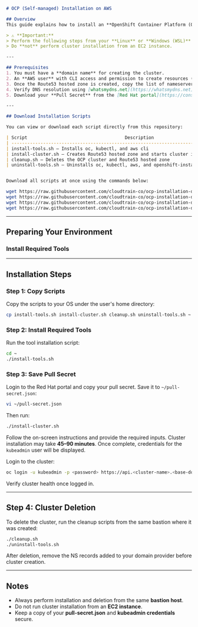 

````markdown
# OCP (Self-managed) Installation on AWS

## Overview
This guide explains how to install an **OpenShift Container Platform (OCP)** self-managed cluster on **AWS** using installation scripts.

> ⚠️ **Important:**  
> Perform the following steps from your **Linux** or **Windows (WSL)** laptop.  
> Do **not** perform cluster installation from an EC2 instance.

---

## Prerequisites
1. You must have a **domain name** for creating the cluster.  
2. An **AWS user** with CLI access and permission to create resources (preferably admin rights).  
3. Once the Route53 hosted zone is created, copy the list of nameservers and add an **NS record** to your domain provider’s DNS configuration.  
4. Verify DNS resolution using [whatsmydns.net](https://whatsmydns.net).  
5. Download your **Pull Secret** from the [Red Hat portal](https://console.redhat.com/openshift/downloads) and save it in a file named as pull-secret.json.

---

## Download Installation Scripts

You can view or download each script directly from this repository:

| Script                                     Description                           |
| -------------------------------------------------------------------------------- |
| install-tools.sh — Installs oc, kubectl, and aws cli                             |
| install-cluster.sh — Creates Route53 hosted zone and starts cluster installation |
| cleanup.sh — Deletes the OCP cluster and Route53 hosted zone                     |
| uninstall-tools.sh — Uninstalls oc, kubectl, aws, and openshift-install binaries |


Download all scripts at once using the commands below:
````
```bash
wget https://raw.githubusercontent.com/cloudtrain-co/ocp-installation-demo/main/install-tools.sh
wget https://raw.githubusercontent.com/cloudtrain-co/ocp-installation-demo/main/install-cluster.sh
wget https://raw.githubusercontent.com/cloudtrain-co/ocp-installation-demo/main/cleanup.sh
wget https://raw.githubusercontent.com/cloudtrain-co/ocp-installation-demo/main/uninstall-tools.sh
```
---
## Preparing Your Environment
### Install Required Tools
---
## Installation Steps
### Step 1: Copy Scripts
Copy the scripts to your OS under the user's home directory:

```bash
cp install-tools.sh install-cluster.sh cleanup.sh uninstall-tools.sh ~
```

### Step 2: Install Required Tools
Run the tool installation script:
```bash
cd ~
./install-tools.sh
```

### Step 3: Save Pull Secret
Login to the Red Hat portal and copy your pull secret.
Save it to `~/pull-secret.json`:

```bash
vi ~/pull-secret.json
```

Then run:

```bash
./install-cluster.sh
```

Follow the on-screen instructions and provide the required inputs.
Cluster installation may take **45–90 minutes**.
Once complete, credentials for the `kubeadmin` user will be displayed.

Login to the cluster:

```bash
oc login -u kubeadmin -p <password> https://api.<cluster-name>.<base-domain>:6443 --insecure-skip-tls-verify=true
```

Verify cluster health once logged in.

---

## Step 4: Cluster Deletion

To delete the cluster, run the cleanup scripts from the same bastion where it was created:

```bash
./cleanup.sh
./uninstall-tools.sh
```

After deletion, remove the NS records added to your domain provider before cluster creation.

---

## Notes

* Always perform installation and deletion from the same **bastion host**.
* Do not run cluster installation from an **EC2 instance**.
* Keep a copy of your **pull-secret.json** and **kubeadmin credentials** secure.
